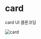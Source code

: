 # card

card UI 클론코딩

![card](https://github.com/zuhii/flutter_app_first/assets/98836390/1f06ff3a-aaa6-4712-9ab0-83558b1a3cc6)
